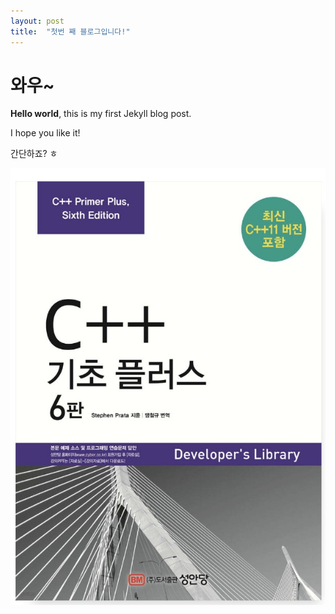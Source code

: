```yaml
---
layout: post
title:  "첫번 째 블로그입니다!"
---
```


# 와우~

**Hello world**, this is my first Jekyll blog post.

I hope you like it!

간단하죠? ㅎ

![C++PrimerPlus](../images/2024-09-02-first/C++PrimerPlus.jpg)
